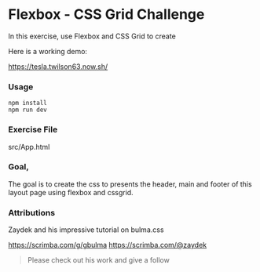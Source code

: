 # Flexbox - CSS Grid Challenge

In this exercise, use Flexbox and CSS Grid to create

Here is a working demo:

https://tesla.twilson63.now.sh/

### Usage

```
npm install
npm run dev
```

### Exercise File

src/App.html

### Goal,

The goal is to create the css to presents the header, main and footer of this layout page using flexbox and cssgrid.

### Attributions

Zaydek and his impressive tutorial on bulma.css

https://scrimba.com/g/gbulma
https://scrimba.com/@zaydek

> Please check out his work and give a follow
